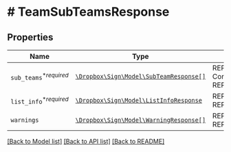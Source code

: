 # # TeamSubTeamsResponse



## Properties

Name | Type | Description | Notes
------------ | ------------- | ------------- | -------------
| `sub_teams`<sup>*_required_</sup> | [```\Dropbox\Sign\Model\SubTeamResponse[]```](SubTeamResponse.md) | REPLACE_ME_WITH_DESCRIPTION_BEGIN Contains a list with sub teams. REPLACE_ME_WITH_DESCRIPTION_END |  |
| `list_info`<sup>*_required_</sup> | [```\Dropbox\Sign\Model\ListInfoResponse```](ListInfoResponse.md) | REPLACE_ME_WITH_DESCRIPTION_BEGIN  REPLACE_ME_WITH_DESCRIPTION_END |  |
| `warnings` | [```\Dropbox\Sign\Model\WarningResponse[]```](WarningResponse.md) | REPLACE_ME_WITH_DESCRIPTION_BEGIN  REPLACE_ME_WITH_DESCRIPTION_END |  |

[[Back to Model list]](../../README.md#models) [[Back to API list]](../../README.md#endpoints) [[Back to README]](../../README.md)
